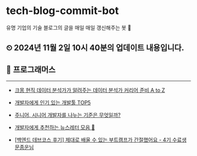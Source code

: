 # tech-blog-commit-bot
유명 기업의 기술 블로그의 글을 매일 매일 갱신해주는 봇 🤖
## ⏲ 2024년 11월 2일 10시 40분의 업데이트 내용입니다.
## 🎃 프로그래머스

---
- [크몽 현직 데이터 분석가가 알려주는 데이터 분석가 커리어 준비 A to Z](https://prgms.tistory.com/231)

- [개발자에게 인기 있는 개발툴 TOP5](https://prgms.tistory.com/180)

- [주니어, 시니어 개발자를 나누는 기준은 무엇일까?](https://prgms.tistory.com/208)

- [개발자에게 추천하는 뉴스레터 모음 💌](https://prgms.tistory.com/174)

- [[백엔드 데브코스 후기] 제대로 배울 수 있는 부트캠프가 간절했어요 - 4기 수료생 문종운님](https://prgms.tistory.com/223)

